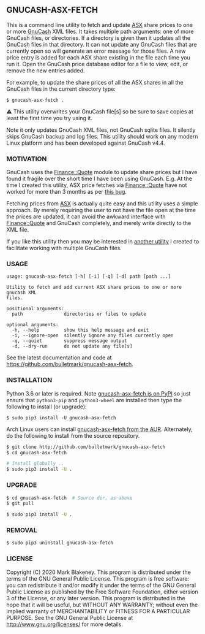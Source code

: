 ## GNUCASH-ASX-FETCH

This is a command line utility to fetch and update
[ASX](https://asx.com.au) share prices to one or more
[GnuCash](https://www.gnucash.org/) XML files. It takes multiple path
arguments: one of more GnuCash files, or directories. If a directory is
given then it updates all the GnuCash files in that directory. It can
not update any GnuCash files that are currently open so will generate an
error message for those files. A new price entry is added for each ASX
share existing in the file each time you run it. Open the GnuCash price
database editor for a file to view, edit, or remove the new entries
added.

For example, to update the share prices of all the ASX shares in all the
GnuCash files in the current directory type:

```
$ gnucash-asx-fetch .
```

:warning: This utility overwrites your GnuCash file[s] so be sure to save
copies at least the first time you try using it.

Note it only updates GnuCash XML files, not GnuCash sqlite files. It
silently skips GnuCash backup and log files.
This utility should work on any modern Linux platform and has been
developed against GnuCash v4.4.

### MOTIVATION

GnuCash uses the [Finance::Quote](https://github.com/finance-quote)
module to update share prices but I have found it fragile over the short
time I have been using GnuCash. E.g. At the time I created this utility,
ASX price fetches via [Finance::Quote](https://github.com/finance-quote)
have not worked for more than 3 months as per [this
bug](https://github.com/finance-quote/finance-quote/issues/166).

Fetching prices from [ASX](https://asx.com.au) is actually quite easy
and this utility uses a simple approach. By merely requiring the user to
not have the file open at the time the prices are updated, it can avoid
the awkward interface with
[Finance::Quote](https://github.com/finance-quote) and GnuCash
completely, and merely write directly to the XML file.

If you like this utility then you may be interested in [another
utility](https://github.com/bulletmark/gnucash-select) I created to
facilitate working with multiple GnuCash files.

### USAGE

```
usage: gnucash-asx-fetch [-h] [-i] [-q] [-d] path [path ...]

Utility to fetch and add current ASX share prices to one or more gnucash XML
files.

positional arguments:
  path               directories or files to update

optional arguments:
  -h, --help         show this help message and exit
  -i, --ignore-open  silently ignore any files currently open
  -q, --quiet        suppress message output
  -d, --dry-run      do not update any file[s]
```

See the latest documentation and code at
https://github.com/bulletmark/gnucash-asx-fetch.

### INSTALLATION

Python 3.6 or later is required. Note [gnucash-asx-fetch is on
PyPI](https://pypi.org/project/gnucash-asx-fetch/) so just ensure that
`python3-pip` and `python3-wheel` are installed then type the following
to install (or upgrade):

```
$ sudo pip3 install -U gnucash-asx-fetch
```

Arch Linux users can install [gnucash-asx-fetch from the
AUR](https://aur.archlinux.org/packages/gnucash-asx-fetch/).
Alternately, do the following to install from the source repository.

```sh
$ git clone http://github.com/bulletmark/gnucash-asx-fetch
$ cd gnucash-asx-fetch

# Install globally ..
$ sudo pip3 install -U .
```

### UPGRADE

```sh
$ cd gnucash-asx-fetch  # Source dir, as above
$ git pull

$ sudo pip3 install -U .
```

### REMOVAL

```sh
$ sudo pip3 uninstall gnucash-asx-fetch
```

### LICENSE

Copyright (C) 2020 Mark Blakeney. This program is distributed under the
terms of the GNU General Public License.
This program is free software: you can redistribute it and/or modify it
under the terms of the GNU General Public License as published by the
Free Software Foundation, either version 3 of the License, or any later
version.
This program is distributed in the hope that it will be useful, but
WITHOUT ANY WARRANTY; without even the implied warranty of
MERCHANTABILITY or FITNESS FOR A PARTICULAR PURPOSE. See the GNU General
Public License at <http://www.gnu.org/licenses/> for more details.
